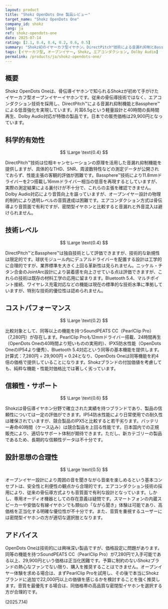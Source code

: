 ```yaml
---
layout: product
title: "Shokz OpenDots One 製品レビュー"
target_name: "Shokz OpenDots One"
company_id: shokz
lang: ja
ref: shokz-opendots-one
date: 2025-07-14
rating: [2.1, 0.4, 0.4, 0.2, 0.6, 0.5]
summary: "Shokz初のイヤーカフ型イヤホン。DirectPitch™技術による音漏れ抑制とBassphere™技術による低音強化を特徴とするが、29,900円という価格設定は同等機能を持つ競合製品と比較して極めて高い"
tags: [イヤーカフ型, オープンイヤー, Shokz, エアコンダクション, Dolby Audio]
permalink: /products/ja/shokz-opendots-one/
---
```


## 概要

Shokz OpenDots Oneは、骨伝導イヤホンで知られるShokzが初めて手がけたイヤーカフ型オープンイヤーイヤホンです。従来の骨伝導技術ではなく、エアコンダクション技術を採用し、DirectPitch™による音漏れ抑制機能とBassphere™による低音強化を実現しています。片耳6.5gという軽量設計と40時間の長時間再生、Dolby Audio対応が特徴の製品です。日本での販売価格は29,900円となっています。

## 科学的有効性

$$ \Large \text{0.4} $$

DirectPitch™技術は位相キャンセレーションの原理を活用した音漏れ抑制機能を提供しますが、具体的なTHD、SNR、周波数特性などの測定データが公開されておらず、性能主張の客観的評価が困難です。Bassphere™技術により11.8mmドライバーを2つ搭載し16mmドライバー相当の低音を再現するとしていますが、実際の測定結果による裏付けが不十分で、これらの主張を確認できません。Dolby Audio対応により音質向上を謳っていますが、オープンイヤー設計の物理的制約により透明レベルの音質達成は困難です。エアコンダクション方式は骨伝導より音質面で有利ですが、密閉型イヤホンと比較すると音漏れと外音混入は避けられません。

## 技術レベル

$$ \Large \text{0.4} $$

DirectPitch™とBassphere™は独自技術として評価できますが、技術的な新規性は限定的です。球状モジュール内にデュアルドライバーを配置する設計は工学的に合理的ですが、業界標準を大きく上回る革新性は見られません。ニッケル・チタン合金のJointArc設計により装着感を向上させている点は評価できますが、これらの技術は既存の材料工学の応用に留まります。Bluetooth 5.4、マルチポイント接続、ワイヤレス充電対応などの機能は現在の標準的な技術水準に準拠していますが、特別な技術的優位性は認められません。

## コストパフォーマンス

$$ \Large \text{0.2} $$

比較対象として、同等以上の機能を持つSoundPEATS CC（PearlClip Pro）（7,280円）が存在します。PearlClip Proも12mmドライバー搭載、24時間再生（OpenDots Oneの40時間より短いものの実用的）、IPX5防水性能（OpenDots OneのIP54より優秀）、Bluetooth 5.4対応という同等の基本機能を提供します。計算式：7,280円 ÷ 29,900円 = 0.24となり、OpenDots Oneは同等機能を約4倍の価格で提供していることになります。Shokzブランドの付加価値を考慮しても、純粋な機能・性能対価格比では著しく劣っています。

## 信頼性・サポート

$$ \Large \text{0.6} $$

Shokzは骨伝導イヤホン分野で確立された実績を持つブランドであり、製品の信頼性については一定の評価ができます。IP54防水性能により日常使用での耐久性は確保されていますが、競合製品のIPX5と比較すると若干劣ります。バッテリー寿命40時間（ケース込み）は競合製品を上回る性能です。日本国内での正規販売により、適切なサポート体制が期待できます。ただし、新カテゴリーの製品であるため、長期的な信頼性データは不十分です。

## 設計思想の合理性

$$ \Large \text{0.5} $$

オープンイヤー設計により周囲の音を聞きながら音楽を楽しめるという基本コンセプトは、安全性と利便性の観点から合理的です。エアコンダクション技術の採用により、従来の骨伝導方式よりも音質面で有利な設計となっています。しかし、専用オーディオ機器としての存在意義は疑問です。スマートフォンの内蔵スピーカーや安価な有線イヤホンでも類似の「ながら聞き」体験は可能であり、高価格を正当化する明確な優位性が不十分です。また、音質を重視するユーザーには密閉型イヤホンの方が適切な選択肢となります。

## アドバイス

OpenDots Oneは技術的には興味深い製品ですが、価格設定に問題があります。同等の機能を持つSoundPEATS CC（PearlClip Pro）が7,280円で入手可能である以上、29,900円という価格は正当化困難です。予算に制約のないShokzブランドの熱心なファンでない限り、購入を推奨することはできません。オープンイヤー体験を求める場合は、まずPearlClip Proを試用し、その後で本当にShokzブランドに追加で22,000円以上の価値を感じるかを検討することを強く推奨します。音質を最優先する場合は、同価格帯の高品質な密閉型イヤホンを選択する方が合理的です。

(2025.7.14)